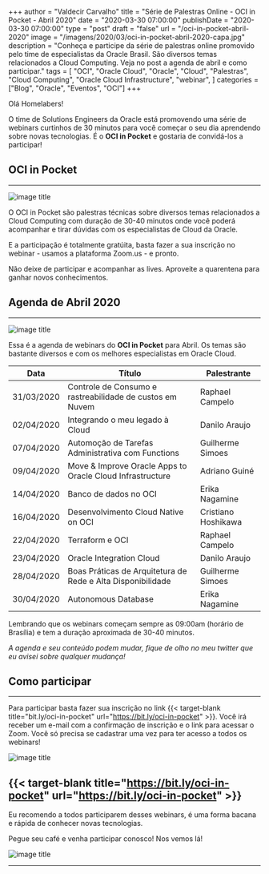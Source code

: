 +++
author = "Valdecir Carvalho"
title = "Série de Palestras Online - OCI in Pocket - Abril 2020"
date = "2020-03-30 07:00:00"
publishDate = "2020-03-30 07:00:00"
type = "post"
draft = "false"
url = "/oci-in-pocket-abril-2020"
image = "/imagens/2020/03/oci-in-pocket-abril-2020-capa.jpg"
description = "Conheça e participe da série de palestras online promovido pelo time de especialistas da Oracle Brasil. São diversos temas relacionados a Cloud Computing. Veja no post a agenda de abril e como participar."
tags = [
    "OCI",
    "Oracle Cloud",
    "Oracle",
	"Cloud",
    "Palestras",
    "Cloud Computing",
    "Oracle Cloud Infrastructure",
    "webinar",
]
categories = ["Blog", "Oracle", "Eventos", "OCI"]
+++

Olá Homelabers!

O time de Solutions Engineers da Oracle está promovendo uma série de webinars curtinhos de 30 minutos para você começar o seu dia aprendendo sobre novas tecnologias. É o **OCI in Pocket** e gostaria de convidá-los a participar!


## OCI in Pocket
----

![image title](/imagens/2020/03/oci-in-pocket-banner.png)

O OCI in Pocket são palestras técnicas sobre diversos temas relacionados a Cloud Computing com duração de 30-40 minutos onde você poderá acompanhar e tirar dúvidas com os especialistas de Cloud da Oracle.

E a participação é totalmente gratúita, basta fazer a sua inscrição no webinar - usamos a plataforma Zoom.us - e pronto. 

Não deixe de participar e acompanhar as lives. Aproveite a quarentena para ganhar novos conhecimentos.

## Agenda de Abril 2020
----
![image title](/imagens/2020/03/calendar-banner.jpg)

Essa é a agenda de webinars do **OCI in Pocket** para Abril. Os temas são bastante diversos e com os melhores especialistas em Oracle Cloud. 

| **Data**   | **Título**                                                  | **Palestrante**     |
|------------|-------------------------------------------------------------|---------------------|
| 31/03/2020 | Controle de Consumo e rastreabilidade de custos em Nuvem    | Raphael Campelo     |
| 02/04/2020 | Integrando o meu legado à Cloud                             | Danilo Araujo       |
| 07/04/2020 | Automoção de Tarefas Administrativa com Functions           | Guilherme Simoes    |
| 09/04/2020 | Move & Improve Oracle Apps to Oracle Cloud Infrastructure   | Adriano Guiné       |
| 14/04/2020 | Banco de dados no OCI                                       | Erika Nagamine      |
| 16/04/2020 | Desenvolvimento Cloud Native on OCI                         | Cristiano Hoshikawa |
| 22/04/2020 | Terraform e OCI                                             | Raphael Campelo     |
| 23/04/2020 | Oracle Integration Cloud                                    | Danilo Araujo       |
| 28/04/2020 | Boas Práticas de Arquitetura de Rede e Alta Disponibilidade | Guilherme Simoes    |
| 30/04/2020 | Autonomous Database                                         | Erika Nagamine      |

Lembrando que os webinars começam sempre as 09:00am (horário de Brasília) e tem a duração aproximada de 30-40 minutos.

_A agenda e seu conteúdo podem mudar, fique de olho no meu twitter que eu avisei sobre qualquer mudança!_

## Como participar
----

Para participar basta fazer sua inscrição no link {{< target-blank title="bit.ly/oci-in-pocket" url="https://bit.ly/oci-in-pocket" >}}. Você irá receber um e-mail com a confirmação de inscrição e o link para acessar o Zoom. Você só precisa se cadastrar uma vez para ter acesso a todos os webinars!

![image title](/imagens/2020/03/oci-in-pocket-registro.png)

**{{< target-blank title="https://bit.ly/oci-in-pocket" url="https://bit.ly/oci-in-pocket" >}}**
----
Eu recomendo a todos participarem desses webinars, é uma forma bacana e rápida de conhecer novas tecnologias.

Pegue seu café e venha participar conosco! Nos vemos lá!

![image title](/imagens/2020/03/webinar-animation.gif)

----
